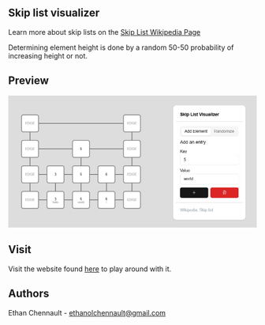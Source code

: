 ## Skip list visualizer

Learn more about skip lists on the [Skip List Wikipedia Page](https://en.wikipedia.org/wiki/Skip_list)

Determining element height is done by a random 50-50 probability of increasing height or not.

## Preview

![preview](https://raw.githubusercontent.com/3than0ls/skiplist-visualizer/refs/heads/master/public/preview.PNG)

## Visit

Visit the website found [here](https://skiplist-visualizer.vercel.app/) to play around with it.

## Authors

Ethan Chennault - <ethanolchennault@gmail.com>
